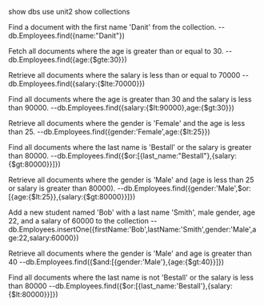 show dbs
use unit2
show collections

Find a document with the first name 'Danit' from the collection.
--db.Employees.find({name:"Danit"})

Fetch all documents where the age is greater than or equal to 30.
--db.Employees.find({age:{$gte:30}})

Retrieve all documents where the salary is less than or equal to 70000
--db.Employees.find({salary:{$lte:70000}})

Find all documents where the age is greater than 30 and the salary is less than 90000.
--db.Employees.find({salary:{$lt:90000},age:{$gt:30}})

Retrieve all documents where the gender is 'Female' and the age is less than 25.
--db.Employees.find({gender:'Female',age:{$lt:25}})

Find all documents where the last name is 'Bestall' or the salary is greater than 80000.
--db.Employees.find({$or:[{last_name:"Bestall"},{salary:{$gt:80000}}]})

Retrieve all documents where the gender is 'Male' and (age is less than 25 or salary is greater than 80000).
--db.Employees.find({gender:'Male',$or:[{age:{$lt:25}},{salary:{$gt:80000}}]})

Add a new student named 'Bob' with a last name 'Smith', male gender, age 22, and a salary of 60000 to the collection
--db.Employees.insertOne({firstName:'Bob',lastName:'Smith',gender:'Male',age:22,salary:60000})

Retrieve all documents where the gender is 'Male' and age is greater than 40
--db.Employees.find({$and:[{gender:'Male'},{age:{$gt:40}}]})

Find all documents where the last name is not 'Bestall' or the salary is less than 80000
--db.Employees.find({$or:[{last_name:'Bestall'},{salary:{$lt:80000}}]})